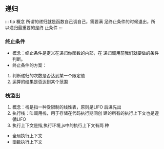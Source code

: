 ## 递归
::: tip 概念
所谓的递归就是函数⾃⼰调⾃⼰，需要满
⾜终⽌条件的时候退出，所以递归最重要的是终
⽌条件
:::

### 终⽌条件
- 概念：终⽌条件是定义在递归你函数的内部，在
递归调⽤前我们就要做的条件判断。
- 终⽌条件的⽅案：
 1. 判断递归的次数是否达到某⼀个限定值
 2. 运算的结果是否达到某个范围

### 栈溢出
1. 概念：栈是指⼀种受限制的线性表，原则是LIFO
后进先出
2. 执⾏栈：叫调⽤栈，⽤于存储在代码执⾏期间创
建的所有的执⾏上下⽂也是遵循LIFO
3. 执⾏上下⽂是指,执⾏环境,js中的执⾏上下⽂有两
种
 - 全局执⾏上下⽂
 - 函数执⾏上下⽂
